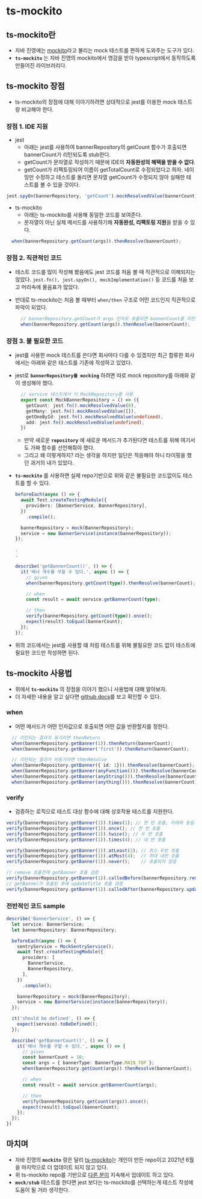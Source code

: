 # ts-mockito

## ts-mockito란

- 자바 진영에는 [mockito](https://site.mockito.org/)라고 불리는 mock 테스트를 편하게 도와주는 도구가 있다.
- **`ts-mockito`** 는 자바 진영의 mockito에서 영감을 받아 typescript에서 동작하도록 만들어진 라이브러리다.

## ts-mockito 장점

- ts-mockito의 장점에 대해 이야기하려면 상대적으로 jest를 이용한 mock 테스트랑 비교해야 한다.

### 장점 1. IDE 지원

- jest
  - 아래는 jest를 사용하여 bannerRepository의 getCount 함수가 호출되면 bannerCount가 리턴되도록 stub한다.
  - getCount가 문자열로 작성하기 때문에 IDE의 **자동완성의 혜택을 받을 수 없다**.
  - getCount가 리팩토링되어 이름이 getTotalCount로 수정되었다고 하자. 네이밍만 수정하고 테스트를 돌리면 문자열 getCount가 수정되지 않아 실패한 테스트를 볼 수 있을 것이다.

```ts
jest.spyOn(bannerRepository, 'getCount').mockResolvedValue(bannerCount);
```

- ts-mockito
  - 아래는 ts-mockito를 사용해 동일한 코드를 보여준다.
  - 문자열이 아닌 실제 메서드를 사용하기해 **자동완성, 리팩토링 지원**을 받을 수 있다.

```ts
  when(bannerRepository.getCount(args)).thenResolve(bannerCount);
```

### 장점 2. 직관적인 코드

- 테스트 코드를 많이 작성해 봤음에도 jest 코드를 처음 볼 때 직관적으로 이해되지는 않았다. `jest.fn(), jest.spyOn(), mockImplementation()` 등 코드를 처음 보고 머리속에 물음표가 많았다.
- 반대로 ts-mockito는 처음 볼 때부터 `when/then` 구조로 어떤 코드인지 직관적으로 파악이 되었다.

  ```ts
    // bannerRepository.getCount가 args 인자로 호출되면 bannerCount를 리턴해라
    when(bannerRepository.getCount(args)).thenResolve(bannerCount);
  ```

### 장점 3. 불 필요한 코드

- jest를 사용한 mock 테스트를 쓴다면 회사마다 다를 수 있겠지만 최근 합류한 회사에서는 아래와 같은 테스트를 기존에 작성하고 있었다.
- jest로 **`bannerRepository를 mocking`** 하려면 따로 mock repository를 아래와 같이 생성해야 했다.

  ```ts
    // service 테스트에서 이 MockRepository를 사용
    export const MockBannerRepository = () => ({
      getCount: jest.fn().mockResolvedValue(0),
      getMany: jest.fn().mockResolvedValue([]),
      getOneById: jest.fn().mockResolvedValue(undefined),
      add: jest.fn().mockResolvedValue(undefined),
    })
  ```

  - 만약 새로운 **`repository`** 에 새로운 메서드가 추가된다면 테스트를 위해 여기서도 가짜 함수를 선언해줘야 했다.
  - 그리고 왜 이렇게하지? 라는 생각을 하지만 일단은 적응해야 하니 타이핑을 했던 과거의 내가 있었다.
- **`ts-mockito`** 를 사용하면 실제 repo기반으로 위와 같은 불필요한 코드없이도 테스트를 할 수 있다.

  ```ts
  beforeEach(async () => {
    await Test.createTestingModule({
      providers: [BannerService, BannerRepository],
    })
      .compile();

    bannerRepository = mock(BannerRepository);
    service = new BannerService(instance(bannerRepository));
  });

  .
  .

  describe('getBannerCount()', () => {
    it('배너 개수를 구할 수 있다.', async () => {
      // given
      when(bannerRepository.getCount(type)).thenResolve(bannerCount);

      // when
      const result = await service.getBannerCount(type);

      // then
      verify(bannerRepository.getCount(type)).once();
      expect(result).toEqual(bannerCount);
    });
  });
  ```

- 위의 코드에서는 jest를 사용할 떄 처럼 테스트를 위해 불필요한 코드 없이 테스트에 필요한 코드만 작성하면 된다.

## ts-mockito 사용법

- 위에서 **`ts-mockito`** 의 장점을 이야기 했으니 사용법에 대해 알아보자.
- 더 자세한 내용을 알고 싶다면 [github docs](https://github.com/NagRock/ts-mockito#readme)를 보고 확인할 수 있다.

### when

- 어떤 메서드가 어떤 인자값으로 호출되면 어떤 값을 반환할지를 정한다.

```ts
  // 리턴되는 결과가 동기라면 thenReturn
  when(bannerRepository.getBanner(1)).thenReturn(bannerCount);
  when(bannerRepository.getBanner('first')).thenReturn(bannerCount);

  // 리턴되는 결과가 비동기라면 thenResolve
  when(bannerRepository.getBanner({ id: 1})).thenResolve(bannerCount);
  when(bannerRepository.getBanner(anyFunction())).thenResolve(bannerCount);
  when(bannerRepository.getBanner(anyString())).thenResolve(bannerCount);
  when(bannerRepository.getBanner(anything())).thenResolve(bannerCount);
```

### verify

- 검증하는 로직으로 테스트 대상 함수에 대해 상호작용 테스트를 지원한다.

```ts
verify(bannerRepository.getBanner(1)).times(1); // 한 번 호출, 아래와 동일
verify(bannerRepository.getBanner(1)).once(); // 한 번 호출
verify(bannerRepository.getBanner(1)).twice(); // 두 번 호출
verify(bannerRepository.getBanner(1)).times(4); // 네 번 호출

verify(bannerRepository.getBanner(1)).atLeast(2); // 최소 두번 호출
verify(bannerRepository.getBanner(1)).atMost(4);  // 최대 네번 호출
verify(bannerRepository.getBanner(1)).never();    // 호출되지 않음

// remove 호출전에 getBanner 호출 검증
verify(bannerRepository.getBanner(1)).calledBefore(bannerRepository.remove(1));
// getBanner가 호출된 후에 updateTitle 호출 검증
verify(bannerRepository.getBanner(1)).calledAfter(bannerRepository.updateTitle('짱'));
```

### 전반적인 코드 sample

```ts
describe('BannerService', () => {
  let service: BannerService;
  let bannerRepository: BannerRepository;

  beforeEach(async () => {
    sentryService = MockSentryService();
    await Test.createTestingModule({
      providers: [
        BannerService,
        BannerRepository,
      ],
    })
      .compile();

    bannerRepository = mock(BannerRepository);
    service = new BannerService(instance(bannerRepository));
  });

  it('should be defined', () => {
    expect(service).toBeDefined();
  });

  describe('getBannerCount()', () => {
    it('배너 개수를 구할 수 있다.', async () => {
      // given
      const bannerCount = 10;
      const args = { bannerType: BannerType.MAIN_TOP };
      when(bannerRepository.getCount(args)).thenResolve(bannerCount);

      // when
      const result = await service.getBannerCount(args);

      // then
      verify(bannerRepository.getCount(args)).once();
      expect(result).toEqual(bannerCount);
    });
  });
})
```

## 마치며

- 자바 진영의 **`mockito`** 랑은 달리 [ts-mockito](https://github.com/NagRock/ts-mockito)는 개인이 만든 repo이고 2021년 6월을 마지막으로 더 업데이트 되지 않고 있다.
- 위 ts-mockito repo를 기반으로 [다른 분이](https://github.com/johanblumenberg/ts-mockito#readme) 지속해서 업데이트 하고 있다.
- **`mock/stub`** 테스트를 한다면 jest 보다는 ts-mockito를 선택하는게 테스트 작성에 도움이 될 거라 생각한다.
